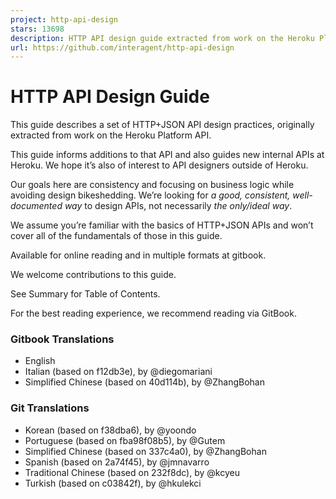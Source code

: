 ```yaml
---
project: http-api-design
stars: 13698
description: HTTP API design guide extracted from work on the Heroku Platform API
url: https://github.com/interagent/http-api-design
---
```


HTTP API Design Guide
=====================

This guide describes a set of HTTP+JSON API design practices, originally extracted from work on the Heroku Platform API.

This guide informs additions to that API and also guides new internal APIs at Heroku. We hope it’s also of interest to API designers outside of Heroku.

Our goals here are consistency and focusing on business logic while avoiding design bikeshedding. We’re looking for _a good, consistent, well-documented way_ to design APIs, not necessarily _the only/ideal way_.

We assume you’re familiar with the basics of HTTP+JSON APIs and won’t cover all of the fundamentals of those in this guide.

Available for online reading and in multiple formats at gitbook.

We welcome contributions to this guide.

See Summary for Table of Contents.

For the best reading experience, we recommend reading via GitBook.

### Gitbook Translations

-   English
-   Italian (based on f12db3e), by @diegomariani
-   Simplified Chinese (based on 40d114b), by @ZhangBohan

### Git Translations

-   Korean (based on f38dba6), by @yoondo
-   Portuguese (based on fba98f08b5), by @Gutem
-   Simplified Chinese (based on 337c4a0), by @ZhangBohan
-   Spanish (based on 2a74f45), by @jmnavarro
-   Traditional Chinese (based on 232f8dc), by @kcyeu
-   Turkish (based on c03842f), by @hkulekci
